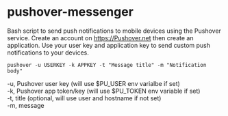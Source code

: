 # pushover-messenger
Bash script to send push notifications to mobile devices using the Pushover service. Create an account on https://Pushover.net then create an application. Use your user key and application key to send custom push notifications to your devices.

`pushover -u USERKEY -k APPKEY -t "Message title" -m "Notification body"`

-u, Pushover user key (will use $PU_USER env varialbe if set)  
-k, Pushover app token/key (will use $PU_TOKEN env variable if set)  
-t, title (optional, will use user and hostname if not set)  
-m, message
